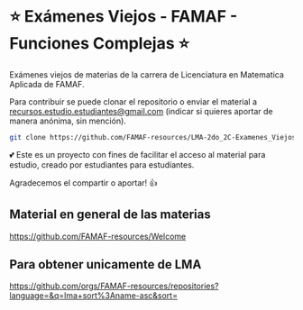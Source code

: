 # ⭐ Exámenes Viejos - FAMAF - Funciones Complejas ⭐

Exámenes viejos de materias de la carrera de Licenciatura en Matematica Aplicada de FAMAF.

Para contribuir se puede clonar el repositorio o enviar el material a recursos.estudio.estudiantes@gmail.com (indicar si quieres aportar de manera anónima, sin mención).

```bash
git clone https://github.com/FAMAF-resources/LMA-2do_2C-Examenes_Viejos_Funciones_Complejas-FAMAF.git
```

💕 Este es un proyecto con fines de facilitar el acceso al material para estudio, creado por estudiantes para estudiantes.

Agradecemos el compartir o aportar! 👍

## Material en general de las materias

https://github.com/FAMAF-resources/Welcome

## Para obtener unicamente de LMA

https://github.com/orgs/FAMAF-resources/repositories?language=&q=lma+sort%3Aname-asc&sort=
